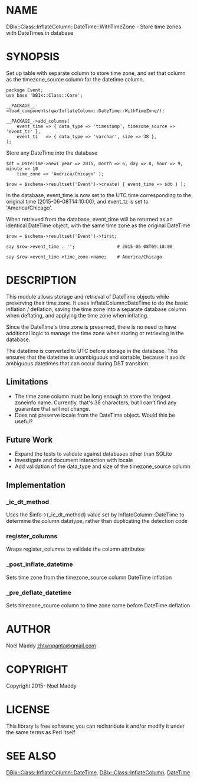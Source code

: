 # NAME

DBIx::Class::InflateColumn::DateTime::WithTimeZone - Store time zones with DateTimes in database

# SYNOPSIS

Set up table with separate column to store time zone, and set that column as
the timezone\_source column for the datetime column.

    package Event;
    use base 'DBIx::Class::Core';

    __PACKAGE__->load_components(qw/InflateColumn::DateTime::WithTimeZone/);

    __PACKAGE_->add_columns(
        event_time => { data_type => 'timestamp', timezone_source => 'event_tz' },
        event_tz   => { data_type => 'varchar', size => 38 },
    );

Store any DateTime into the database

    $dt = DateTime->new( year => 2015, month => 6, day => 8, hour => 9, minute => 10
        time_zone => 'America/Chicago' );

    $row = $schema->resultset('Event')->create( { event_time => $dt } );

In the database, event\_time is now set to the UTC time corresponding to the
original time (2015-06-08T14:10:00), and event\_tz is set to 'America/Chicago'.

When retrieved from the database, event\_time will be returned as an identical
DateTime object, with the same time zone as the original DateTime

    $row = $schema->resultset('Event')->first;

    say $row->event_time . '';                # 2015-06-08T09:10:00

    say $row->event_time->time_zone->name;    # America/Chicago

# DESCRIPTION

This module allows storage and retrieval of DateTime objects while
preserving their time zone. It uses InflateColumn::DateTime to do the
basic inflation / deflation, saving the time zone into a separate
database column when deflating, and applying the time zone when inflating.

Since the DateTime's time zone is preserved, there is no need to have
additional logic to manage the time zone when storing or retrieving in the
database.

The datetime is converted to UTC before storage in the database. This
ensures that the datetime is unambiguous and sortable, because it
avoids ambiguous datetimes that can occur during DST transition.

## Limitations

- The time zone column must be long enough to store the longest
zoneinfo name. Currently, that's 38 characters, but I can't find
any guarantee that will not change.
- Does not preserve locale from the DateTime object. Would this be useful?

## Future Work

- Expand the tests to validate against databases other than SQLite
- Investigate and document interaction with locale
- Add validation of the data\_type and size of the timezone\_source column

## Implementation

### \_ic\_dt\_method

Uses the $info->{\_ic\_dt\_method} value set by InflateColumn::DateTime
to determine the column datatype, rather than duplicating the
detection code

### register\_columns

Wraps register\_columns to validate the column attributes

### \_post\_inflate\_datetime

Sets time zone from the timezone\_source column DateTime inflation

### \_pre\_deflate\_datetime

Sets timezone\_source column to time zone name before DateTime deflation

# AUTHOR

Noel Maddy <zhtwnpanta@gmail.com>

# COPYRIGHT

Copyright 2015- Noel Maddy

# LICENSE

This library is free software; you can redistribute it and/or modify
it under the same terms as Perl itself.

# SEE ALSO

[DBIx::Class::InflateColumn::DateTime](https://metacpan.org/pod/DBIx::Class::InflateColumn::DateTime), [DBIx::Class::InflateColumn](https://metacpan.org/pod/DBIx::Class::InflateColumn), [DateTime](https://metacpan.org/pod/DateTime)
